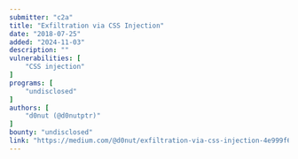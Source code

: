 ```yaml
---
submitter: "c2a"
title: "Exfiltration via CSS Injection"
date: "2018-07-25"
added: "2024-11-03"
description: ""
vulnerabilities: [
    "CSS injection"
]
programs: [
    "undisclosed"
]
authors: [
    "d0nut (@d0nutptr)"
]
bounty: "undisclosed"
link: "https://medium.com/@d0nut/exfiltration-via-css-injection-4e999f63097d"
---
```




